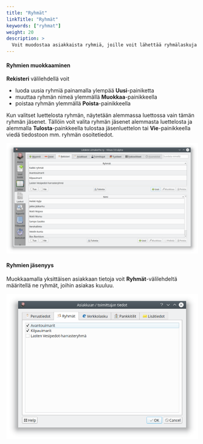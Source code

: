 ```yaml
---
title: "Ryhmät"
linkTitle: "Ryhmät"
keywords: ["ryhmat"]
weight: 20
description: >
  Voit muodostaa asiakkaista ryhmiä, joille voit lähettää ryhmälaskuja
---
```


#### Ryhmien muokkaaminen

**Rekisteri** välilehdellä voit

- luoda uusia ryhmiä painamalla ylempää **Uusi**-painiketta
- muuttaa ryhmän nimeä ylemmällä **Muokkaa**-painikkeella
- poistaa ryhmän ylemmällä **Poista**-painikkeella

Kun valitset luettelosta ryhmän, näytetään alemmassa luettossa vain tämän ryhmän jäsenet. Tällöin voit valita ryhmän jäsenet alemmasta luettelosta ja alemmalla **Tulosta**-painkkeella tulostaa jäsenluettelon tai **Vie**-painikkeella viedä tiedostoon mm. ryhmän osoitetiedot.

![Rekisterin näkymä](../rekisteri.png)

#### Ryhmien jäsenyys

Muokkaamalla yksittäisen asiakkaan tietoja voit **Ryhmät**-välilehdeltä määritellä ne ryhmät, joihin asiakas kuuluu.

![Ryhmien valinnat](jakkeryhmat.png)
